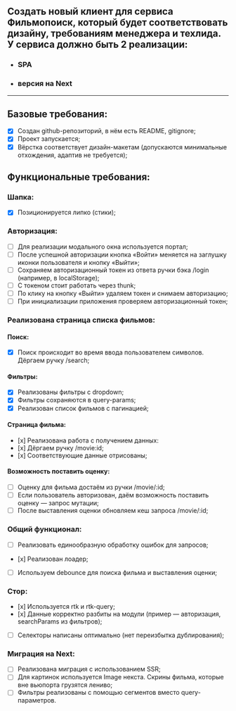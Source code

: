 ## Создать новый клиент для сервиса Фильмопоиск, который будет соответствовать дизайну, требованиям менеджера и техлида. У сервиса должно быть 2 реализации:

- ### SPA
- ### версия на Next

---

## Базовые требования:

- [x] Создан github-репозиторий, в нём есть README, gitignore;
- [x] Проект запускается;
- [x] Вёрстка соответствует дизайн-макетам (допускаются минимальные отхождения, адаптив не требуется);

## Функциональные требования:

### Шапка:

- [x] Позиционируется липко (стики);

### Авторизация:

- [ ] Для реализации модального окна используется портал;
- [ ] После успешной авторизации кнопка «Войти» меняется на заглушку иконки пользователя и кнопку «Выйти»;
- [ ] Сохраняем авторизационный токен из ответа ручки бэка /login (например, в localStorage);
- [ ] С токеном стоит работать через thunk;
- [ ] По клику на кнопку «Выйти» удаляем токен и снимаем авторизацию;
- [ ] При инициализации приложения проверяем авторизационный токен;

### Реализована страница списка фильмов:

#### Поиск:

- [x] Поиск происходит во время ввода пользователем символов. Дёргаем ручку /search;

#### Фильтры:

- [x] Реализованы фильтры с dropdown;
- [x] Фильтры сохраняются в query-params;
- [x] Реализован список фильмов с пагинацией;

#### Страница фильма:

- [х] Реализована работа с получением данных:
- [х] Дёргаем ручку /movie:id;
- [х] Соответствующие данные отрисованы;

#### Возможность поставить оценку:

- [ ] Оценку для фильма достаём из ручки /movie/:id;
- [ ] Если пользователь авторизован, даём возможность поставить оценку — запрос мутации;
- [ ] После выставления оценки обновляем кеш запроса /movie/:id;

### Общий функционал:

- [ ] Реализовать единообразную обработку ошибок для запросов;
- [х] Реализован лоадер;
- [ ] Используем debounce для поиска фильма и выставления оценки;

### Стор:

- [х] Используется rtk и rtk-query;
- [х] Данные корректно разбиты на модули (пример — авторизация, searchParams из фильтров);
- [ ] Селекторы написаны оптимально (нет переизбытка дублирования);

### Миграция на Next:

- [ ] Реализована миграция с использованием SSR;
- [ ] Для картинок используется Image некста. Скрины фильма, которые вне вьюпорта грузятся лениво;
- [ ] Фильтры реализованы с помощью сегментов вместо query-параметров.

